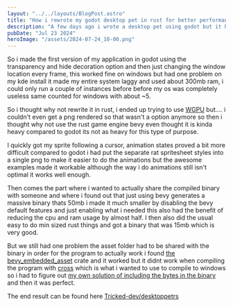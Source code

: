 ```yaml
---
layout: "../../layouts/BlogPost.astro"
title: "How i rewrote my godot desktop pet in rust for better performance"
description: "A few days ago i wrote a desktop pet using godot but it had some major performance issues making me investigate rewriting it in rust"
pubDate: "Jul 23 2024"
heroImage: "/assets/2024-07-24_10-00.png"
---
```


So i made the first version of my application in godot using the transparency and hide decoration option and then just changing the window location every frame, this worked fine on windows but had one problem on my kde install it made my entire system laggy and used about 300mb ram, i could only run a couple of instances before before my os was completely useless same counted for windows with about ~5.

So i thought why not rewrite it in rust, i ended up trying to use [WGPU](https://github.com/gfx-rs/wgpu) but.... i couldn't even get a png rendered so that wasn't a option anymore so then i thought why not use the rust game engine bevy even thought it is kinda heavy compared to godot its not as heavy for this type of purpose.

I quickly got my sprite following a cursor, animation states proved a bit more difficult compared to godot i had put the separate rat spritesheet styles into a single png to make it easier to do the animations but the awesome examples made it workable although the way i do animations still isn't optimal it works well enough.

Then comes the part where i wanted to actually share the compiled binary with someone and where i found out that just using bevy generates a massive binary thats 50mb i made it much smaller by disabling the bevy default features and just enabling what i needed this also had the benefit of reducing the cpu and ram usage by almost half. I then also did the usual easy to do min sized rust things and got a binary that was 15mb which is very good.

But we still had one problem the asset folder had to be shared with the binary in order for the program to actually work i found [the bevy_embedded_asset](https://github.com/vleue/bevy_embedded_assets) crate and it worked but it didnt work when compiling the program with [cross](https://github.com/cross-rs/cross) which is what i wanted to use to compile to windows so i had to figure out [my own solution of including the bytes in the binary](https://github.com/Tricked-dev/desktopPetRS/blob/49a27208f040a462750dd17ce62ec07aeb3e2453/src/main.rs#L171-L179) and then it was perfect.

The end result can be found here [Tricked-dev/desktoppetrs](https://github.com/Tricked-dev/desktopPetRS)

